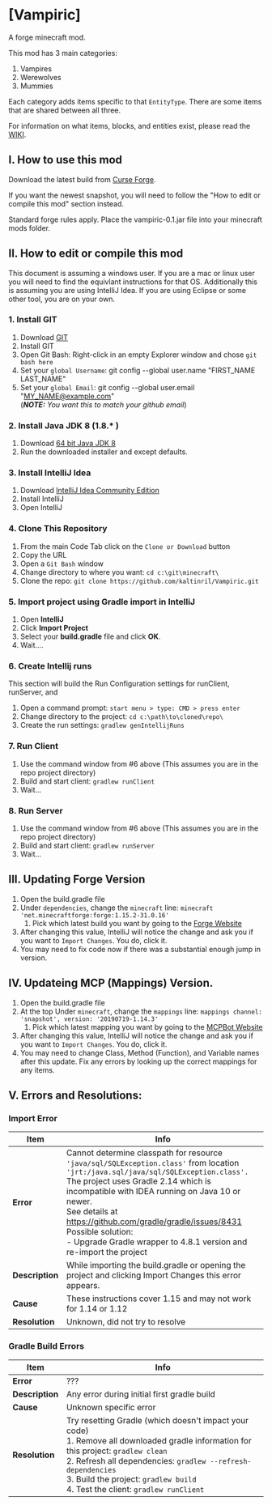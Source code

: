 # [Vampiric]

A forge minecraft mod.

This mod has 3 main categories:
1. Vampires
1. Werewolves
1. Mummies

Each category adds items specific to that ```EntityType```.  There are some items that are shared between all three.

For information on what items, blocks, and entities exist, please read the [WIKI](https://github.com/kaltinril/Vampiric/wiki).

## I. How to use this mod

Download the latest build from [Curse Forge](https://www.curseforge.com/minecraft/mc-mods/vampiric).

If you want the newest snapshot, you will need to follow the "How to edit or compile this mod" section instead.  

Standard forge rules apply.  Place the vampiric-0.1.jar file into your minecraft mods folder.

## II. How to edit or compile this mod

This document is assuming a windows user.  If you are a mac or linux user you will need to find the equivlant instructions for that OS.  Additionally this is assuming you are using IntelliJ Idea.  If you are using Eclipse or some other tool, you are on your own.

### 1. Install GIT

1. Download [GIT](https://git-scm.com/)
1. Install GIT
1. Open Git Bash: Right-click in an empty Explorer window and chose ```git bash here```
1. Set your ```global Username```: git config --global user.name "FIRST_NAME LAST_NAME"
1. Set your ```global Email```: git config --global user.email "MY_NAME@example.com" <br>
  (_**NOTE:** You want this to match your github email_)

### 2. Install Java JDK 8 (1.8.* )

1. Download [64 bit Java JDK 8](https://www.oracle.com/java/technologies/javase-jdk8-downloads.html)
1. Run the downloaded installer and except defaults.

### 3. Install IntelliJ Idea

1. Download [IntelliJ Idea Community Edition](https://www.jetbrains.com/idea/)
1. Install IntelliJ
1. Open IntelliJ

### 4. Clone This Repository

1. From the main Code Tab click on the ```Clone or Download``` button
1. Copy the URL
1. Open a ```Git Bash``` window
1. Change directory to where you want: ```cd c:\git\minecraft\```
1. Clone the repo: ```git clone https://github.com/kaltinril/Vampiric.git```

### 5. Import project using Gradle import in IntelliJ

1. Open **IntelliJ**
1. Click **Import Project**
1. Select your **build.gradle** file and click **OK**.
1. Wait.... 

### 6. Create Intellij runs
This section will build the Run Configuration settings for runClient, runServer, and 
1. Open a command prompt: ```start menu > type: CMD > press enter```
1. Change directory to the project: ```cd c:\path\to\cloned\repo\```
1. Create the run settings: ```gradlew genIntellijRuns```

### 7. Run Client

1. Use the command window from #6 above (This assumes you are in the repo project directory)
1. Build and start client: ```gradlew runClient```
1. Wait...

### 8. Run Server

1. Use the command window from #6 above (This assumes you are in the repo project directory)
1. Build and start client: ```gradlew runServer```
1. Wait...

## III. Updating Forge Version

1. Open the build.gradle file
1. Under ```dependencies```, change the ```minecraft``` line: ```minecraft 'net.minecraftforge:forge:1.15.2-31.0.16'```
   1. Pick which latest build you want by going to the [Forge Website](https://files.minecraftforge.net/)
1. After changing this value, IntelliJ will notice the change and ask you if you want to ```Import Changes```.  You do, click it.
1. You may need to fix code now if there was a substantial enough jump in version.

## IV. Updateing MCP (Mappings) Version.

1. Open the build.gradle file
1. At the top Under ```minecraft```, change the ```mappings``` line: ```mappings channel: 'snapshot', version: '20190719-1.14.3'```
   1. Pick which latest mapping you want by going to the [MCPBot Website](http://export.mcpbot.bspk.rs/)
1. After changing this value, IntelliJ will notice the change and ask you if you want to ```Import Changes```.  You do, click it.
1. You may need to change Class, Method (Function), and Variable names after this update.  Fix any errors by looking up the correct mappings for any items.  

## V. Errors and Resolutions:

### Import Error

Item    | Info 
------- | -----
**Error** | Cannot determine classpath for resource `'java/sql/SQLException.class'` from location `'jrt:/java.sql/java/sql/SQLException.class'.`<br> The project uses Gradle 2.14 which is incompatible with IDEA running on Java 10 or newer. <br> See details at https://github.com/gradle/gradle/issues/8431 <br>Possible solution: <br> - Upgrade Gradle wrapper to 4.8.1 version and re-import the project
**Description** | While importing the build.gradle or opening the project and clicking Import Changes this error appears.
**Cause** | These instructions cover 1.15 and may not work for 1.14 or 1.12
**Resolution** | Unknown, did not try to resolve


### Gradle Build Errors

Item    | Info 
------- | -----
**Error** | ???
**Description** | Any error during initial first gradle build
**Cause** | Unknown specific error
**Resolution** | Try resetting Gradle (which doesn't impact your code)<br> 1. Remove all downloaded gradle information for this project: ```gradlew clean``` <br> 2. Refresh all dependencies: ```gradlew --refresh-dependencies```<br> 3. Build the project: ```gradlew build``` <br> 4. Test the client: ```gradlew runClient```
